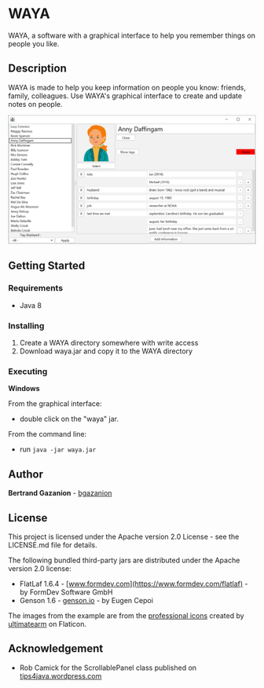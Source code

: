 # WAYA

WAYA, a software with a graphical interface to help you remember things on people you like.

## Description

WAYA is made to help you keep information on people you know: friends, family, colleagues. Use WAYA's graphical interface to create and update notes on people.

![Example](images/example_person.png)

## Getting Started

### Requirements

- Java 8

### Installing

1. Create a WAYA directory somewhere with write access
2. Download waya.jar and copy it to the WAYA directory

### Executing

__Windows__

From the graphical interface: 

- double click on the "waya" jar.

From the command line: 

- run `java -jar waya.jar`


## Author

**Bertrand Gazanion** - [bgazanion](https://github.com/bgazanion)


## License

This project is licensed under the Apache version 2.0 License - see the LICENSE.md file for details.

The following bundled third-party jars are distributed under the Apache version 2.0 license:
- FlatLaf 1.6.4 - [www.formdev.com](https://www.formdev.com/flatlaf) - by FormDev Software GmbH
- Genson 1.6 - [genson.io](http://genson.io) - by Eugen Cepoi

The images from the example are from the [professional icons](https://www.flaticon.com/free-icons/professional) created by [ultimatearm](https://www.flaticon.com/authors/ultimatearm) on Flaticon.


## Acknowledgement

- Rob Camick for the ScrollablePanel class published on [tips4java.wordpress.com](https://tips4java.wordpress.com)
